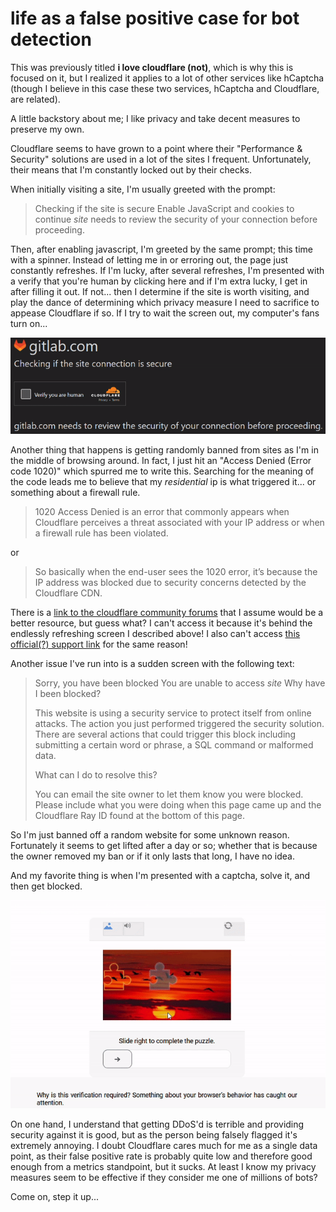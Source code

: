 # life as a false positive case for bot detection

This was previously titled **i love cloudflare (not)**, which is why this is
focused on it, but I realized it applies to a lot of other services like
hCaptcha (though I believe in this case these two services, hCaptcha and
Cloudflare, are related).

A little backstory about me; I like privacy and take decent measures to preserve
my own.

Cloudflare seems to have grown to a point where their "Performance & Security"
solutions are used in a lot of the sites I frequent. Unfortunately, their means
that I'm constantly locked out by their checks.

When initially visiting a site, I'm usually greeted with the prompt:

> Checking if the site is secure Enable JavaScript and cookies to continue
> _site_ needs to review the security of your connection before proceeding.

Then, after enabling javascript, I'm greeted by the same prompt; this time with
a spinner. Instead of letting me in or erroring out, the page just constantly
refreshes. If I'm lucky, after several refreshes, I'm presented with a verify
that you're human by clicking here and if I'm extra lucky, I get in after
filling it out. If not... then I determine if the site is worth visiting, and
play the dance of determining which privacy measure I need to sacrifice to
appease Cloudflare if so. If I try to wait the screen out, my computer's fans
turn on...

![verification-loop](/blobs/70/verification-loop.gif)

Another thing that happens is getting randomly banned from sites as I'm in the
middle of browsing around. In fact, I just hit an "Access Denied (Error code
1020)" which spurred me to write this. Searching for the meaning of the code
leads me to believe that my _residential_ ip is what triggered it... or
something about a firewall rule.

> 1020 Access Denied is an error that commonly appears when Cloudflare perceives
> a threat associated with your IP address or when a firewall rule has been
> violated.

or

> So basically when the end-user sees the 1020 error, it’s because the IP
> address was blocked due to security concerns detected by the Cloudflare CDN.

There is a
[link to the cloudflare community forums](https://community.cloudflare.com/t/community-tip-access-was-denied-error-code-1020/66439)
that I assume would be a better resource, but guess what? I can't access it
because it's behind the endlessly refreshing screen I described above! I also
can't access
[this official(?) support link](https://support.cloudflare.com/hc/en-us/articles/360029779472-Troubleshooting-Cloudflare-1XXX-errors)
for the same reason!

Another issue I've run into is a sudden screen with the following text:

> Sorry, you have been blocked You are unable to access _site_ Why have I been
> blocked?
>
> This website is using a security service to protect itself from online
> attacks. The action you just performed triggered the security solution. There
> are several actions that could trigger this block including submitting a
> certain word or phrase, a SQL command or malformed data.
>
> What can I do to resolve this?
>
> You can email the site owner to let them know you were blocked. Please include
> what you were doing when this page came up and the Cloudflare Ray ID found at
> the bottom of this page.

So I'm just banned off a random website for some unknown reason. Fortunately it
seems to get lifted after a day or so; whether that is because the owner removed
my ban or if it only lasts that long, I have no idea.

And my favorite thing is when I'm presented with a captcha, solve it, and then
get blocked.

![solved-and-blocked](/blobs/70/solved-and-blocked.gif)

On one hand, I understand that getting DDoS'd is terrible and providing security
against it is good, but as the person being falsely flagged it's extremely
annoying. I doubt Cloudflare cares much for me as a single data point, as their
false positive rate is probably quite low and therefore good enough from a
metrics standpoint, but it sucks. At least I know my privacy measures seem to be
effective if they consider me one of millions of bots?

Come on, step it up...
